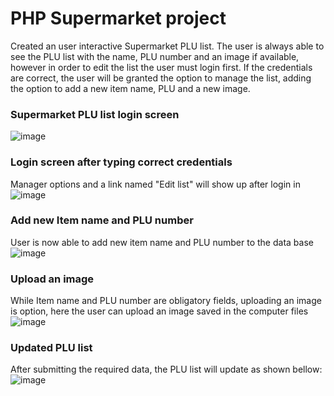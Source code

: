 # PHP Supermarket project
Created an user interactive Supermarket PLU list. The user is always able to see the PLU list with the name, PLU number and an image if available, however in order to edit the list the user must login first. If the credentials are correct, the user will be granted the option to manage the list, adding the option to add a new item name, PLU and a new image.

### Supermarket PLU list login screen

![image](https://user-images.githubusercontent.com/60363120/178049791-8ee18ba2-704e-4f11-9a51-56e33b84c552.png)

### Login screen after typing correct credentials
Manager options and a link named "Edit list" will show up after login in
![image](https://user-images.githubusercontent.com/60363120/178049811-9cdd7126-2c2d-4c00-a57b-1bb2f7a75642.png)

### Add new Item name and PLU number
User is now able to add new item name and PLU number to the data base
![image](https://user-images.githubusercontent.com/60363120/178049823-0bdd5187-775c-4229-9cfb-d754ef11f846.png)

### Upload an image
While Item name and PLU number are obligatory fields, uploading an image is option, here the user can upload an image saved in the computer files
![image](https://user-images.githubusercontent.com/60363120/178049832-5af647a9-372c-437f-894f-8c1ad21ac899.png)

### Updated PLU list
After submitting the required data, the PLU list will update as shown bellow:
![image](https://user-images.githubusercontent.com/60363120/178049838-c95cdc55-dd0c-48bd-b930-0ce15e09e2b8.png)
